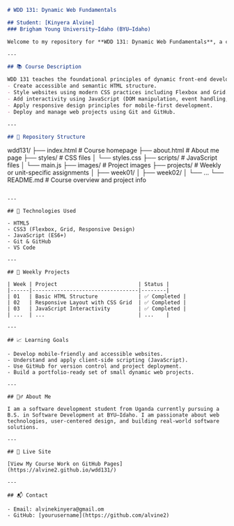 
```markdown
# WDD 131: Dynamic Web Fundamentals

## Student: [Kinyera Alvine]
### Brigham Young University–Idaho (BYU–Idaho)

Welcome to my repository for **WDD 131: Dynamic Web Fundamentals**, a course focused on building modern, interactive, and responsive websites using HTML, CSS, and JavaScript.

---

## 📚 Course Description

WDD 131 teaches the foundational principles of dynamic front-end development. Students will learn to:
- Create accessible and semantic HTML structure.
- Style websites using modern CSS practices including Flexbox and Grid.
- Add interactivity using JavaScript (DOM manipulation, event handling, etc.).
- Apply responsive design principles for mobile-first development.
- Deploy and manage web projects using Git and GitHub.

---

## 📁 Repository Structure

```

wdd131/
├── index.html               # Course homepage
├── about.html               # About me page
├── styles/                 # CSS files
│   └── styles.css
├── scripts/                # JavaScript files
│   └── main.js
├── images/                 # Project images
├── projects/               # Weekly or unit-specific assignments
│   ├── week01/
│   ├── week02/
│   └── ...
└── README.md               # Course overview and project info

```

---

## 🔧 Technologies Used

- HTML5
- CSS3 (Flexbox, Grid, Responsive Design)
- JavaScript (ES6+)
- Git & GitHub
- VS Code

---

## 🧪 Weekly Projects

| Week | Project                          | Status |
|------|----------------------------------|--------|
| 01   | Basic HTML Structure             | ✅ Completed |
| 02   | Responsive Layout with CSS Grid  | ✅ Completed |
| 03   | JavaScript Interactivity         | ✅ Completed |
| ...  | ...                              | ...    |

---

## 📈 Learning Goals

- Develop mobile-friendly and accessible websites.
- Understand and apply client-side scripting (JavaScript).
- Use GitHub for version control and project deployment.
- Build a portfolio-ready set of small dynamic web projects.

---

## 🙋‍♂️ About Me

I am a software development student from Uganda currently pursuing a B.S. in Software Development at BYU–Idaho. I am passionate about web technologies, user-centered design, and building real-world software solutions.

---

## 🔗 Live Site

[View My Course Work on GitHub Pages](https://alvine2.github.io/wdd131/)

---

## 📬 Contact

- Email: alvinekinyera@gmail.om
- GitHub: [yourusername](https://github.com/alvine2)
```
